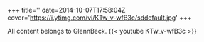 +++
title=''
date=2014-10-07T17:58:04Z
cover='https://i.ytimg.com/vi/KTw_v-wfB3c/sddefault.jpg'
+++

All content belongs to GlennBeck.
{{< youtube KTw_v-wfB3c >}}
